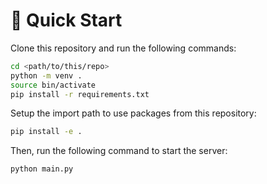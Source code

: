 # 🚀 Quick Start

Clone this repository and run the following commands:

```bash
cd <path/to/this/repo>
python -m venv .
source bin/activate
pip install -r requirements.txt
```

Setup the import path to use packages from this repository:

```bash
pip install -e .
```

Then, run the following command to start the server:

```bash
python main.py
```
